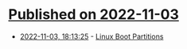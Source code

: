 # [Published on 2022-11-03](index.md)

* [2022-11-03, 18:13:25](https://news.ycombinator.com/item?id=33455052) - [Linux Boot Partitions](https://0pointer.net/blog/linux-boot-partitions.html)

